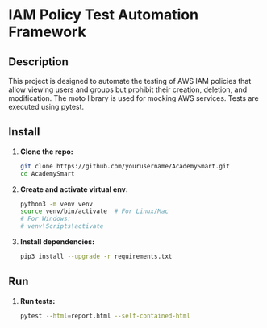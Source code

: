 # IAM Policy Test Automation Framework

## Description

This project is designed to automate the testing of AWS IAM policies that allow viewing users and groups but prohibit their creation, deletion, and modification. The moto library is used for mocking AWS services. Tests are executed using pytest.

## Install

1. **Clone the repo:**

    ```bash
    git clone https://github.com/yourusername/AcademySmart.git
    cd AcademySmart
    ```

2. **Create and activate virtual env:**

    ```bash
    python3 -m venv venv
    source venv/bin/activate  # For Linux/Mac
    # For Windows:
    # venv\Scripts\activate
    ```

3. **Install dependencies:**

    ```bash
    pip3 install --upgrade -r requirements.txt
    ```

## Run

1. **Run tests:**

    ```bash
    pytest --html=report.html --self-contained-html
    ```
